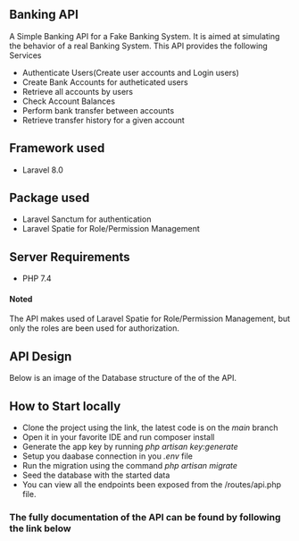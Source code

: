 ## Banking API

A Simple Banking API for a Fake Banking System. It is aimed at simulating the behavior of a real Banking System.
This API provides the following Services

- Authenticate Users(Create user accounts and Login users)
- Create Bank Accounts for autheticated users
- Retrieve all accounts by users
- Check Account Balances
- Perform bank transfer between accounts
- Retrieve transfer history for a given account

## Framework used
- Laravel 8.0

## Package used
- Laravel Sanctum for authentication
- Laravel Spatie for Role/Permission Management

## Server Requirements
- PHP 7.4
#### Noted
The API makes used of Laravel Spatie for Role/Permission Management, but only the roles are been used for authorization.
## API Design
Below is an image of the Database structure of the of the API.

## How to Start locally
- Clone the project using the link, the latest code is on the *main* branch
- Open it in your favorite IDE and run composer install
- Generate the app key by running *php artisan key:generate*
- Setup you daabase connection in you *.env* file
- Run the migration using the command *php artisan migrate*
- Seed the database with the started data
- You can view all the endpoints been exposed from the /routes/api.php file.

### The fully documentation of the API can be found by following the link below

